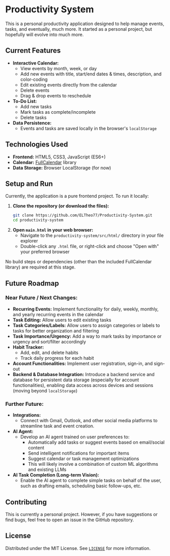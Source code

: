 # Productivity System

This is a personal productivity application designed to help manage events, tasks, and eventually, much more. It started as a personal project, but hopefully will evolve into much more.

## Current Features

* **Interactive Calendar:**
    * View events by month, week, or day
    * Add new events with title, start/end dates & times, description, and color-coding
    * Edit existing events directly from the calendar
    * Delete events
    * Drag & drop events to reschedule
* **To-Do List:**
    * Add new tasks
    * Mark tasks as complete/incomplete
    * Delete tasks
* **Data Persistence:**
    * Events and tasks are saved locally in the browser's `localStorage`

## Technologies Used

* **Frontend:** HTML5, CSS3, JavaScript (ES6+)
* **Calendar:** [FullCalendar](https://fullcalendar.io/) library
* **Data Storage:** Browser LocalStorage (for now)

## Setup and Run

Currently, the application is a pure frontend project. To run it locally:

1.  **Clone the repository (or download the files):**
    ```bash
    git clone https://github.com/ELTheo77/Productivity-System.git
    cd productivity-system
    ```
2.  **Open `main.html` in your web browser:**
    * Navigate to the `productivity-system/src/html/` directory in your file explorer
    * Double-click any `.html` file, or right-click and choose "Open with" your preferred browser

No build steps or dependencies (other than the included FullCalendar library) are required at this stage.

## Future Roadmap

### Near Future / Next Changes:

* **Recurring Events:** Implement functionality for daily, weekly, monthly, and yearly recurring events in the calendar
* **Task Editing:** Allow users to edit existing tasks
* **Task Categories/Labels:** Allow users to assign categories or labels to tasks for better organization and filtering
* **Task Importance/Urgency:** Add a way to mark tasks by importance or urgency and sort/filter accordingly
* **Habit Tracker:**
    * Add, edit, and delete habits
    * Track daily progress for each habit
* **Account Functionalities:** Implement user registration, sign-in, and sign-out
* **Backend & Database Integration:** Introduce a backend service and database for persistent data storage (especially for account functionalities), enabling data access across devices and sessions (moving beyond `localStorage`)

### Further Future:

* **Integrations:**
    * Connect with Gmail, Outlook, and other social media platforms to streamline task and event creation.
* **AI Agent:**
    * Develop an AI agent trained on user preferences to:
        * Automatically add tasks or suggest events based on email/social content
        * Send intelligent notifications for important items
        * Suggest calendar or task management optimizations
        * This will likely involve a combination of custom ML algorithms and existing LLMs
* **AI Task Completion (Long-term Vision):**
    * Enable the AI agent to complete simple tasks on behalf of the user, such as drafting emails, scheduling basic follow-ups, etc.

## Contributing

This is currently a personal project. However, if you have suggestions or find bugs, feel free to open an issue in the GitHub repository.

## License

Distributed under the MIT License. See [`LICENSE`](LICENSE) for more information.